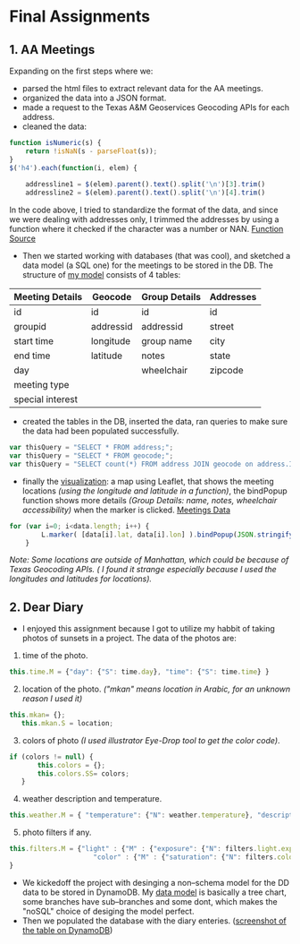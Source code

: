 # Final Assignments

## 1. AA Meetings

Expanding on the first steps where we:
- parsed the html files to extract relevant data for the AA meetings. 
- organized the data into a JSON format. 
- made a request to the Texas A&M Geoservices Geocoding APIs for each address.
- cleaned the data:
```javascript
function isNumeric(s) {
    return !isNaN(s - parseFloat(s));
}
$('h4').each(function(i, elem) {
    
    addressline1 = $(elem).parent().text().split('\n')[3].trim()
    addressline2 = $(elem).parent().text().split('\n')[4].trim()
```
In the code above, I tried to standardize the format of the data, and since we were dealing with addresses only, I trimmed the addresses by using a function where it checked if the character was a number or NAN. [Function Source](https://stackoverflow.com/questions/8935632/check-if-character-is-number)
- Then we started working with databases (that was cool), and sketched a data model (a SQL one) for the meetings to be stored in the DB. The structure of [my model](https://github.com/bsakbar/data-structures/blob/master/week4/AA%20Meetings%20.png) consists of 4 tables:

| Meeting Details  | Geocode | Group Details | Addresses |
| --- | --- | --- | --- |
| id | id | id | id |
| groupid | addressid | addressid | street
| start time | longitude | group name | city
| end time | latitude | notes | state
| day |  | wheelchair | zipcode
| meeting type |
| special interest |

- created the tables in the DB, inserted the data, ran queries to make sure the data had been populated successfully. 
```javascript
var thisQuery = "SELECT * FROM address;";
var thisQuery = "SELECT * FROM geocode;";
var thisQuery = "SELECT count(*) FROM address JOIN geocode on address.ID=geocode.addressID;";
```
- finally the [visualization](http://35.170.62.91:8080/aa): a map using Leaflet, that shows the meeting locations *(using the longitude and latitude in a function)*, the bindPopup function shows more details *(Group Details: name, notes, wheelchair accessibility)*  when the marker is clicked. [Meetings Data](http://35.170.62.91:8080/aameetings)
```javascript
for (var i=0; i<data.length; i++) {
        L.marker( [data[i].lat, data[i].lon] ).bindPopup(JSON.stringify(data[i].meetings)).addTo(mymap);
    }
 ```
 *Note: Some locations are outside of Manhattan, which could be because of Texas Geocoding APIs. ( I found it strange especially because I used the longitudes and latitudes for locations).*
 
 ## 2. Dear Diary
 
- I enjoyed this assignment because I got to utilize my habbit of taking photos of sunsets in a project. 
The data of the photos are:
 1. time of the photo. 
 ```javascript
this.time.M = {"day": {"S": time.day}, "time": {"S": time.time} }
```
 2. location of the photo. *("mkan" means location in Arabic, for an unknown reason I used it)*
 ```javascript
 this.mkan= {};
    this.mkan.S = location;
 ```
 3. colors of photo *(I used illustrator Eye-Drop tool to get the color code)*.
 ```javascript
 if (colors != null) {
        this.colors = {};
        this.colors.SS= colors;
    }
 ```   
 4. weather description and temperature.
 ```javascript
this.weather.M = { "temperature": {"N": weather.temperature}, "description" : {"S": weather.description} }
```
 5. photo filters if any. 
 ```javascript
this.filters.M = {"light" : {"M" : {"exposure": {"N": filters.light.exposure}, "contrast": {"N": filters.light.contrast}, "shadows": {"N": filters.light.shadows} } }, 
                      "color" : {"M" : {"saturation": {"N": filters.color.saturation}, "warmth": {"N": filters.color.warmth}, "tint": {"N": filters.color.tint} } } 
 }
```
 - We kickedoff the project with desinging a non–schema model for the DD data to be stored in DynamoDB. My [data model](https://github.com/bsakbar/data-structures/blob/master/week5/noSQL-data%20model.png) is basically a tree chart, some branches have sub–branches and some dont, which makes the "noSQL" choice of desiging the model perfect. 
 - Then we populated the database with the diary enteries. ([screenshot of the table on DynamoDB](https://github.com/bsakbar/data-structures/blob/master/week5/Screen%20Shot%202018-10-11%20at%2011.36.18%20PM.png))

 
 
